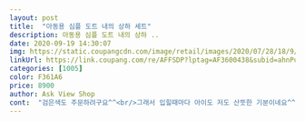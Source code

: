 ```yaml
---
layout: post 
title:  "아동용 심플 도트 내의 상하 세트" 
description: 아동용 심플 도트 내의 상하 ..
date: 2020-09-19 14:30:07 
img: https://static.coupangcdn.com/image/retail/images/2020/07/28/18/9/639d2835-a814-4e19-83c4-07516f15b66e.jpg 
linkUrl: https://link.coupang.com/re/AFFSDP?lptag=AF3600438&subid=ahnPublicAsk&pageKey=1909637016&itemId=3242468381&vendorItemId=71229654689&traceid=V0-113-9a564b7cf20afd17 
categories: [1005] 
color: F361A6 
price: 8900 
author: Ask View Shop 
cont:  "검은색도 주문하려구요^^<br/>그래서 입힐때마다 아이도 저도 산뜻한 기분이네요^^<br/>너무 이쁜 내복^^ 땡땡이 그림이 너무 귀여워요여자아이 남자아이 가릴거 없이 다 잘 어울릴거 같아요!!^^ 올가을 겨울 잘입힐수 잇겟어요ㅎㅎ면재질도 너무 좋아요 소매부분도 알맞게 맞아서 맘에들어요! 잘못사면 프린트가 갈라지는게 잇는데 이건 잡아당겨봣는데 그런것도 없도 아주 만족해요 바느질 마감도 깔끔하게 잘 되어잇구 만졋을때 까끌거리는 부분도 없엇어요 면자체가 부들부들 하구요 가격대비 아주 득템햇어요ㅎㅎ다른 내복도 이쁜게 많던데 더 구입해야겟네용<br/>두께감은 봄가을용 면소재 정도예요.<br/><br/>색감이 살짝 미색같은 레몬색같은 오묘한 색인데 정말 딱 좋은 정도인거 같아요^^ 입었을때 고급진 느낌^^<br/>실내복 완전 마음에 들어요  8세 키 125정도 28키로 130사이즈입는데 딱좋아요 오가닉이라서 더욱더 좋구 요즘같은 실내복스타일 저렴한가격으로 찾기 힘든데 여긴 실내복맛집 인정합니당<br/>실내생활하니 한겨울에도 답답한거보다 이정도 두께감 내복에 손이 많이 가더라구요.<br/><br/>여름빼고 나머지 내내 입히기 딱 좋네요^^<br/>요즘 외출도 못하고 하루종일 집에 있으니 거의 내복생활인데 퓨코 내복은 빨아도 낡아지지 않고 색감도 계속 잘 유지되는거 같아요^^<br/>워낙 도트무늬 좋아하는데 생각보다 더 만족스럽네요^^<br/>점점 날씨 선선해져서 긴팔내복 구비하는데 올해도 역시 퓨코내복으로 선택했어요^^<br/>항상 느끼는거지만 다른 내복들이랑 확실히 소재며 마감이며 디자인이 차이가 많이 나요.<br/><br/>" 
---
```


